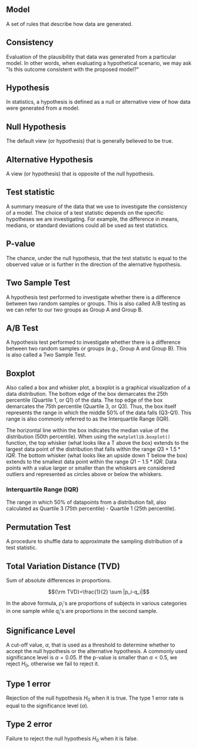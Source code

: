 ## Model
A set of rules that describe how data are generated.

## Consistency
Evaluation of the plausibility that data was generated from a particular model. In other words, when evaluating a hypothetical scenario, we may ask "Is this outcome consistent with the proposed model?"

## Hypothesis
In statistics, a hypothesis is defined as a null or alternative view of how data were generated from a model.

## Null Hypothesis
The default view (or hypothesis) that is generally believed to be true.

## Alternative Hypothesis
A view (or hypothesis) that is opposite of the null hypothesis.

## Test statistic
A summary measure of the data that we use to investigate the consistency of a model. The choice of a test statistic depends on the specific hypotheses we are investigating. For example, the difference in means, medians, or standard deviations could all be used as test statistics.

## P-value
The chance, under the null hypothesis, that the test statistic is equal to the observed value or is further in the direction of the alernative hypothesis.

## Two Sample Test
A hypothesis test performed to investigate whether there is a difference between two random samples or groups. This is also called A/B testing as we can refer to our two groups as Group A and Group B.

## A/B Test
A hypothesis test performed to investigate whether there is a difference between two random samples or groups (e.g., Group A and Group B). This is also called a Two Sample Test.

## Boxplot
Also called a box and whisker plot, a boxplot is a graphical visualization of a data distribution. The bottom edge of the box demarcates the 25th percentile (Quartile 1, or Q1) of the data. The top edge of the box demarcates the 75th percentile (Quartile 3, or Q3). Thus, the box itself represents the range in which the middle 50% of the data falls (Q3-Q1). This range is also commonly referred to as the Interquartile Range (IQR).

The horizontal line within the box indicates the median value of the distribution (50th percentile). When using the `matplotlib.boxplot()` function, the top whisker (what looks like a T above the box) extends to the largest data point of the distribution that falls within the range $Q3 + 1.5*IQR$. The bottom whisker (what looks like an upside down T below the box) extends to the smallest data point within the range $Q1 - 1.5*IQR$. Data points with a value larger or smaller than the whiskers are considered outliers and represented as circles above or below the whiskers.

### Interquartile Range (IQR)
The range in which 50% of datapoints from a distribution fall, also calculated as Quartile 3 (75th percentile) - Quartile 1 (25th percentile).

## Permutation Test
A procedure to shuffle data to approximate the sampling distribution of a test statistic.

## Total Variation Distance (TVD)
Sum of absolute differences in proportions.

$${\rm TVD}=\frac{1}{2} \sum |p_i-q_i|$$

In the above formula, $p_i$'s are proportions of subjects in various categories in one sample while $q_i$'s are proportions in the second sample.

## Significance Level
A cut-off value, $\alpha$, that is used as a threshold to determine whether to accept the null hypothesis or the alternative hypothesis. A commonly used significance level is $\alpha=0.05$. If the p-value is smaller than $\alpha < 0.5$, we reject $H_0$, otherwise we fail to reject it.

## Type 1 error
Rejection of the null hypothesis $H_0$ when it is true. The type 1 error rate is equal to the significance level ($\alpha$). 

## Type 2 error
Failure to reject the null hypothesis $H_0$ when it is false.